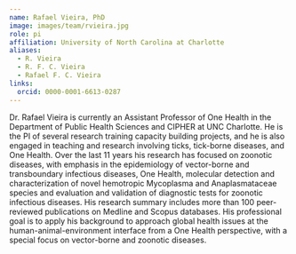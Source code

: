 ```yaml
---
name: Rafael Vieira, PhD
image: images/team/rvieira.jpg
role: pi
affiliation: University of North Carolina at Charlotte
aliases:
  - R. Vieira
  - R. F. C. Vieira
  - Rafael F. C. Vieira
links:
  orcid: 0000-0001-6613-0287
---
```


Dr. Rafael Vieira is currently an Assistant Professor of One Health in the Department of Public Health Sciences and CIPHER at UNC Charlotte. He is the PI of several research training capacity building projects, and he is also engaged in teaching and research involving ticks, tick-borne diseases, and One Health. Over the last 11 years his research has focused on zoonotic diseases, with emphasis in the epidemiology of vector-borne and transboundary infectious diseases, One Health, molecular detection and characterization of novel hemotropic Mycoplasma and Anaplasmataceae species and evaluation and validation of diagnostic tests for zoonotic infectious diseases. His research summary includes more than 100 peer-reviewed publications on Medline and Scopus databases. His professional goal is to apply his background to approach global health issues at the human-animal-environment interface from a One Health perspective, with a special focus on vector-borne and zoonotic diseases.
